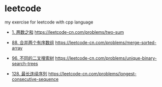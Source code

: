 # leetcode
my exercise for leetcode with cpp language

- [1. 两数之和](/leetcode/towsum.hpp "两数之和") <https://leetcode-cn.com/problems/two-sum>

- [88. 合并两个有序数组](/leetcode/mergeary.hpp "合并两个有序数组") <https://leetcode-cn.com/problems/merge-sorted-array>

- [96. 不同的二叉搜索树](/leetcode/numtrees.hpp "不同的二叉搜索树") <https://leetcode-cn.com/problems/unique-binary-search-trees>

- [128. 最长连续序列](/leetcode/longestconsecutivelist.hpp "最长连续序列") <https://leetcode-cn.com/problems/longest-consecutive-sequence>
